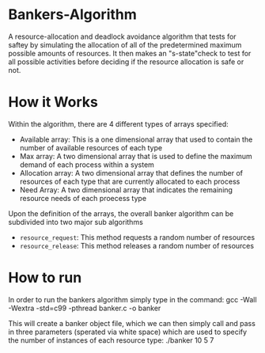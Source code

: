 # Bankers-Algorithm
A resource-allocation and deadlock avoidance algorithm that tests for saftey by simulating the allocation of all of the predetermined maximum possible amounts of resources. It then makes an "s-state"check to test for all possible activities before deciding if the resource allocation is safe or not.

# How it Works
Within the algorithm, there are 4 different types of arrays specified:
- Available array: This is a one dimensional array that used to contain the number of available resources of each type
- Max array: A two dimensional array that is used to define the maximum demand of each process within a system
- Allocation array: A two dimensional array that defines the number of resources of each type that are currently allocated to each process
- Need Array: A two dimensional array that indicates the remaining resource needs of each proecess type

Upon the definition of the arrays, the overall banker algorithm can be subdivided into two major sub algorithms
- `resource_request`: This method requests a random number of resources
- `resource_release`: This method releases a random number of resources

# How to run
In order to run the bankers algorithm simply type in the command: gcc -Wall -Wextra -std=c99 -pthread banker.c -o banker

This will create a banker object file, which we can then simply call and pass in three parameters (sperated via white space) which are used to specify the number of instances of each resource type: ./banker 10 5 7


